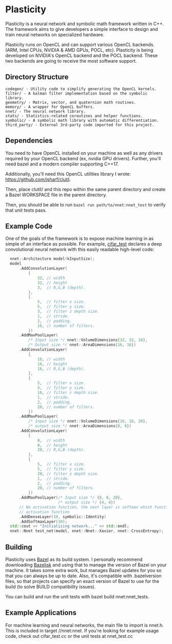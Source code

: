 Plasticity
==========

Plasticity is a neural network and symbolic math framework written in C++. The
framework aims to give developers a simple interface to design and train neural
networks on specialized hardware.

Plasticity runs on OpenCL and can support various OpenCL backends.
(ARM, Intel CPUs, NVIDIA & AMD GPUs, POCL, etc). Plasticity is being developed
on NVIDIA's OpenCL backend and the POCL backend. These two backends are going to
receive the most software support.

Directory Structure
-------------------

```
codegen/ - Utility code to simplify generating the OpenCL kernels.
filter/ - A kalman filter implementation based on the symbolic library.
geometry/ - Matrix, vector, and quaternion math routines.
memory/ - A wrapper for OpenCL buffers.
nnet/ - The neural network library.
stats/ - Statistics-related coroutines and helper functions.
symbolic/ - A symbolic math library with automatic differentiation.
third_party/ - External 3rd-party code imported for this project.
```

Dependencies
------------
You need to have OpenCL installed on your machine as well as any drivers
required by your OpenCL backend (ex, nvidia GPU drivers). Further, you'll need
bazel and a modern compiler supporting C++17.

Additionally, you'll need this OpenCL utilities library I wrote:
https://github.com/jsharf/clutil.

Then, place clutil/ and this repo within the same parent directory and create a
Bazel WORKSPACE file in the parent directory.

Then, you should be able to run `bazel run path/to/nnet:nnet_test` to verify that unit
tests pass.


Example Code
------------

One of the goals of the framework is to expose machine learning in as simple of
an interface as possible. For example,
[cifar_test](https://github.com/jsharf/math/blob/master/nnet/cifar_test.cc)
declares a deep convolutional neural network with this easily readable
high-level code: 

```C++
  nnet::Architecture model(kInputSize);
  model
      .AddConvolutionLayer(
          {
              32, // width
              32, // height
              3,  // R,G,B (depth).
          },
          {
              5,  // filter x size.
              5,  // filter y size.
              3,  // filter z depth size.
              1,  // stride.
              2,  // padding.
              16, // number of filters.
          })
      .AddMaxPoolLayer(
          /* Input size */ nnet::VolumeDimensions{32, 32, 16},
          /* Output size */ nnet::AreaDimensions{16, 16})
      .AddConvolutionLayer(
          {
              16, // width
              16, // height
              16, // R,G,B (depth).
          },
          {
              5,  // filter x size.
              5,  // filter y size.
              16, // filter z depth size.
              1,  // stride.
              2,  // padding.
              20, // number of filters.
          })
      .AddMaxPoolLayer(
          /* Input size */ nnet::VolumeDimensions{16, 16, 20},
          /* output size */ nnet::AreaDimensions{8, 8})
      .AddConvolutionLayer(
          {
              8,  // width
              8,  // height
              20, // R,G,B (depth).
          },
          {
              5,  // filter x size.
              5,  // filter y size.
              20, // filter z depth size.
              1,  // stride.
              2,  // padding.
              20, // number of filters.
          })
      .AddMaxPoolLayer(/* Input size */ {8, 8, 20},
                       /* output size */ {4, 4})
      // No activation function, the next layer is softmax which functions as an
      // activation function
      .AddDenseLayer(10, symbolic::Identity)
      .AddSoftmaxLayer(10);
  std::cout << "Initializing network..." << std::endl;
  nnet::Nnet test_net(model, nnet::Nnet::Xavier, nnet::CrossEntropy);
```

Building
--------
Plasticity uses [Bazel](https://bazel.build/) as its build system. I personally
recommend downloading [Bazelisk](https://github.com/bazelbuild/bazelisk) and using that to manage the version of Bazel on your machine. It takes some extra work, but manages Bazel updates for you so that you can always be up to date. Also, it's compatible with  .bazelversion files, so that projects can specify an exact version of Bazel to use for the build (to solve BUILD compatibility issues).

You can build and run the unit tests with bazel build nnet:nnet_tests.

Example Applications
--------------------

For machine learning and neural networks, the main file to import is nnet.h. This is included in target //nnet:nnet. If you're looking for example usage code, check out cifar_test.cc or the unit tests at nnet_test.cc

